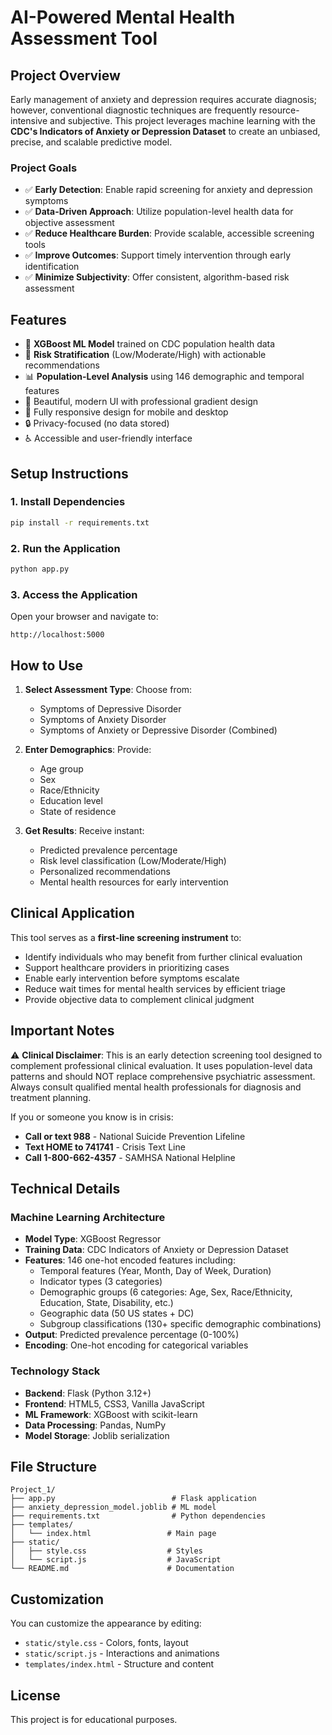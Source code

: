 # AI-Powered Mental Health Assessment Tool

## Project Overview

Early management of anxiety and depression requires accurate diagnosis; however, conventional diagnostic techniques are frequently resource-intensive and subjective. This project leverages machine learning with the **CDC's Indicators of Anxiety or Depression Dataset** to create an unbiased, precise, and scalable predictive model.

### Project Goals

- ✅ **Early Detection**: Enable rapid screening for anxiety and depression symptoms
- ✅ **Data-Driven Approach**: Utilize population-level health data for objective assessment
- ✅ **Reduce Healthcare Burden**: Provide scalable, accessible screening tools
- ✅ **Improve Outcomes**: Support timely intervention through early identification
- ✅ **Minimize Subjectivity**: Offer consistent, algorithm-based risk assessment

## Features

- 🧠 **XGBoost ML Model** trained on CDC population health data
- 🎯 **Risk Stratification** (Low/Moderate/High) with actionable recommendations
- 📊 **Population-Level Analysis** using 146 demographic and temporal features
- 🎨 Beautiful, modern UI with professional gradient design
- 📱 Fully responsive design for mobile and desktop
- 🔒 Privacy-focused (no data stored)
- ♿ Accessible and user-friendly interface

## Setup Instructions

### 1. Install Dependencies

```bash
pip install -r requirements.txt
```

### 2. Run the Application

```bash
python app.py
```

### 3. Access the Application

Open your browser and navigate to:
```
http://localhost:5000
```

## How to Use

1. **Select Assessment Type**: Choose from:
   - Symptoms of Depressive Disorder
   - Symptoms of Anxiety Disorder
   - Symptoms of Anxiety or Depressive Disorder (Combined)

2. **Enter Demographics**: Provide:
   - Age group
   - Sex
   - Race/Ethnicity
   - Education level
   - State of residence

3. **Get Results**: Receive instant:
   - Predicted prevalence percentage
   - Risk level classification (Low/Moderate/High)
   - Personalized recommendations
   - Mental health resources for early intervention

## Clinical Application

This tool serves as a **first-line screening instrument** to:
- Identify individuals who may benefit from further clinical evaluation
- Support healthcare providers in prioritizing cases
- Enable early intervention before symptoms escalate
- Reduce wait times for mental health services by efficient triage
- Provide objective data to complement clinical judgment

## Important Notes

⚠️ **Clinical Disclaimer**: This is an early detection screening tool designed to complement professional clinical evaluation. It uses population-level data patterns and should NOT replace comprehensive psychiatric assessment. Always consult qualified mental health professionals for diagnosis and treatment planning.

If you or someone you know is in crisis:
- **Call or text 988** - National Suicide Prevention Lifeline
- **Text HOME to 741741** - Crisis Text Line
- **Call 1-800-662-4357** - SAMHSA National Helpline

## Technical Details

### Machine Learning Architecture
- **Model Type**: XGBoost Regressor
- **Training Data**: CDC Indicators of Anxiety or Depression Dataset
- **Features**: 146 one-hot encoded features including:
  - Temporal features (Year, Month, Day of Week, Duration)
  - Indicator types (3 categories)
  - Demographic groups (6 categories: Age, Sex, Race/Ethnicity, Education, State, Disability, etc.)
  - Geographic data (50 US states + DC)
  - Subgroup classifications (130+ specific demographic combinations)
- **Output**: Predicted prevalence percentage (0-100%)
- **Encoding**: One-hot encoding for categorical variables

### Technology Stack
- **Backend**: Flask (Python 3.12+)
- **Frontend**: HTML5, CSS3, Vanilla JavaScript
- **ML Framework**: XGBoost with scikit-learn
- **Data Processing**: Pandas, NumPy
- **Model Storage**: Joblib serialization

## File Structure

```
Project_1/
├── app.py                          # Flask application
├── anxiety_depression_model.joblib # ML model
├── requirements.txt                # Python dependencies
├── templates/
│   └── index.html                 # Main page
├── static/
│   ├── style.css                  # Styles
│   └── script.js                  # JavaScript
└── README.md                      # Documentation
```

## Customization

You can customize the appearance by editing:
- `static/style.css` - Colors, fonts, layout
- `static/script.js` - Interactions and animations
- `templates/index.html` - Structure and content

## License

This project is for educational purposes.

